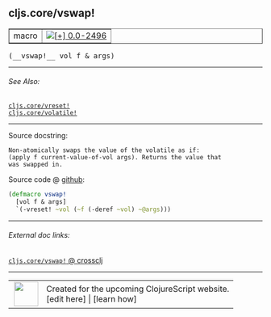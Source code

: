 ## cljs.core/vswap!



 <table border="1">
<tr>
<td>macro</td>
<td><a href="https://github.com/cljsinfo/cljs-api-docs/tree/0.0-2496"><img valign="middle" alt="[+] 0.0-2496" title="Added in 0.0-2496" src="https://img.shields.io/badge/+-0.0--2496-lightgrey.svg"></a> </td>
</tr>
</table>


 <samp>
(__vswap!__ vol f & args)<br>
</samp>

---



###### See Also:

[`cljs.core/vreset!`](../cljs.core/vresetBANG.md)<br>
[`cljs.core/volatile!`](../cljs.core/volatileBANG.md)<br>

---


Source docstring:

```
Non-atomically swaps the value of the volatile as if:
(apply f current-value-of-vol args). Returns the value that
was swapped in.
```


Source code @ [github](https://github.com/clojure/clojurescript/blob/r2760/src/clj/cljs/core.clj#L1687-L1692):

```clj
(defmacro vswap!
  [vol f & args]
  `(-vreset! ~vol (~f (-deref ~vol) ~@args)))
```

<!--
Repo - tag - source tree - lines:

 <pre>
clojurescript @ r2760
└── src
    └── clj
        └── cljs
            └── <ins>[core.clj:1687-1692](https://github.com/clojure/clojurescript/blob/r2760/src/clj/cljs/core.clj#L1687-L1692)</ins>
</pre>

-->

---



###### External doc links:

[`cljs.core/vswap!` @ crossclj](http://crossclj.info/fun/cljs.core/vswap%21.html)<br>

---

 <table>
<tr><td>
<img valign="middle" align="right" width="48px" src="http://i.imgur.com/Hi20huC.png">
</td><td>
Created for the upcoming ClojureScript website.<br>
[edit here] | [learn how]
</td></tr></table>

[edit here]:https://github.com/cljsinfo/cljs-api-docs/blob/master/cljsdoc/cljs.core/vswapBANG.cljsdoc
[learn how]:https://github.com/cljsinfo/cljs-api-docs/wiki/cljsdoc-files

<!--

This information was too distracting to show to readers, but I'll leave it
commented here since it is helpful to:

- pretty-print the data used to generate this document
- and show how to retrieve that data



The API data for this symbol:

```clj
{:ns "cljs.core",
 :name "vswap!",
 :signature ["[vol f & args]"],
 :history [["+" "0.0-2496"]],
 :type "macro",
 :related ["cljs.core/vreset!" "cljs.core/volatile!"],
 :full-name-encode "cljs.core/vswapBANG",
 :source {:code "(defmacro vswap!\n  [vol f & args]\n  `(-vreset! ~vol (~f (-deref ~vol) ~@args)))",
          :title "Source code",
          :repo "clojurescript",
          :tag "r2760",
          :filename "src/clj/cljs/core.clj",
          :lines [1687 1692]},
 :full-name "cljs.core/vswap!",
 :docstring "Non-atomically swaps the value of the volatile as if:\n(apply f current-value-of-vol args). Returns the value that\nwas swapped in."}

```

Retrieve the API data for this symbol:

```clj
;; from Clojure REPL
(require '[clojure.edn :as edn])
(-> (slurp "https://raw.githubusercontent.com/cljsinfo/cljs-api-docs/catalog/cljs-api.edn")
    (edn/read-string)
    (get-in [:symbols "cljs.core/vswap!"]))
```

-->
